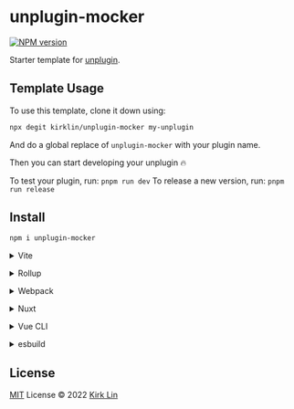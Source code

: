 # unplugin-mocker

[![NPM version](https://img.shields.io/npm/v/unplugin-mocker?color=a1b858&label=)](https://www.npmjs.com/package/unplugin-mocker)

Starter template for [unplugin](https://github.com/unjs/unplugin).

## Template Usage

To use this template, clone it down using:

```bash
npx degit kirklin/unplugin-mocker my-unplugin
```

And do a global replace of `unplugin-mocker` with your plugin name.

Then you can start developing your unplugin 🔥

To test your plugin, run: `pnpm run dev`
To release a new version, run: `pnpm run release`

## Install

```bash
npm i unplugin-mocker
```

<details>
<summary>Vite</summary><br>

```ts
// vite.config.ts
import Starter from "unplugin-mocker/vite";

export default defineConfig({
  plugins: [
    Starter({ /* options */ }),
  ],
});
```

Example: [`playground/`](./playground/)

<br></details>

<details>
<summary>Rollup</summary><br>

```ts
// rollup.config.js
import Starter from "unplugin-mocker/rollup";

export default {
  plugins: [
    Starter({ /* options */ }),
  ],
};
```

<br></details>


<details>
<summary>Webpack</summary><br>

```ts
// webpack.config.js
module.exports = {
  /* ... */
  plugins: [
    require("unplugin-mocker/webpack")({ /* options */ })
  ]
};
```

<br></details>

<details>
<summary>Nuxt</summary><br>

```ts
// nuxt.config.js
export default {
  buildModules: [
    ["unplugin-mocker/nuxt", { /* options */ }],
  ],
};
```

> This module works for both Nuxt 2 and [Nuxt Vite](https://github.com/nuxt/vite)

<br></details>

<details>
<summary>Vue CLI</summary><br>

```ts
// vue.config.js
module.exports = {
  configureWebpack: {
    plugins: [
      require("unplugin-mocker/webpack")({ /* options */ }),
    ],
  },
};
```

<br></details>

<details>
<summary>esbuild</summary><br>

```ts
// esbuild.config.js
import { build } from "esbuild";
import Starter from "unplugin-mocker/esbuild";

build({
  plugins: [Starter()],
});
```

<br></details>


## License

[MIT](./LICENSE) License © 2022 [Kirk Lin](https://github.com/kirklin)
